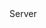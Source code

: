 <function name="ReadWord" parent="bf_read" type="classfunc">
	<description>
		<added version="0.4"></added>
	</description>
	<realm>Server</realm>
	<rets>
		<ret name="value" type="number"></ret>
	</rets>
</function>